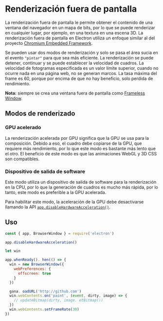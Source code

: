 # Renderización fuera de pantalla

La renderización fuera de pantalla le permite obtener el contenido de una ventana del navegador en un mapa de bits, por lo que se puede renderizar en cualquier lugar, por ejemplo, en una textura en una escena 3D. La renderización fuera de pantalla en Electron utiliza un enfoque similar al del proyecto [Chromium Embedded Framework](https://bitbucket.org/chromiumembedded/cef).

Se pueden usar dos modos de renderización y solo se pasa el área sucia en el evento `"pintar"` para que sea más eficiente. La renderización se puede detener, continuar y se puede establecer la velocidad de cuadros. La velocidad de fotogramas especificada es un valor límite superior, cuando no ocurre nada en una página web, no se generan marcos. La tasa máxima del frame es 60, porque por encima de que no hay beneficio, solo perdida de rendimiento.

**Nota:** siempre se crea una ventana fuera de pantalla como [Frameless Window](../api/frameless-window.md).

## Modos de renderizado

### GPU acelerado

La renderización acelerada por GPU significa que la GPU se usa para la composición. Debido a eso, el cuadro debe copiarse de la GPU, que requiere más rendimiento, por lo que este modo es bastante más lento que el otro. El beneficio de este modo es que las animaciones WebGL y 3D CSS son compatibles.

### Dispositivo de salida de software

Este modo utiliza un dispositivo de salida de software para la renderización en la CPU, por lo que la generación de cuadros es mucho más rápida, por lo tanto, este modo es preferible a la GPU acelerada.

Para habilitar este modo, la aceleración de la GPU debe desactivarse llamando la API [`app.disableHardwareAcceleration()`](../api/app.md#appdisablehardwareacceleration).

## Uso

``` javascript
const { app, BrowserWindow } = require('electron')

app.disableHardwareAcceleration()

let win

app.whenReady(). hen(() => {
  win = new BrowserWindow({
    webPreferences: {
      offscreen: true
    }
  })

  gana. oadURL('http://github.com')
  win.webContents.on('paint', (event, dirty, image) => {
    // updateBitmap(dirty, image. etBitmap())
  })
  win.webContents.setFrameRate(30)
})
```
